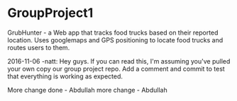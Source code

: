 # GroupProject1

GrubHunter - a Web app that tracks food trucks based on their reported location. Uses googlemaps and GPS positioning to locate food trucks and routes users to them.

2016-11-06 -natt: Hey guys. If you can read this, I'm assuming you've pulled your own copy our group project repo. Add a comment and commit to test that everything is working as expected.

More change done - Abdullah 
more change  - Abdullah 
